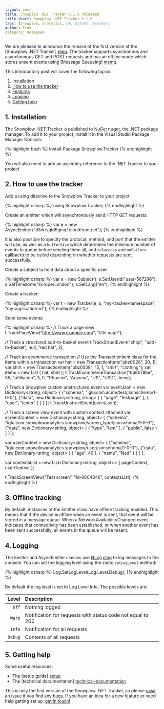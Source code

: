 ```yaml
---
layout: post
title: Snowplow .NET Tracker 0.1.0 released
title-short: Snowplow .NET Tracker 0.1.0
tags: [snowplow, analytics, c#, dotnet, tracker]
author: Fred
category: Releases
---
```


We are pleased to announce the release of the first version of the [Snowplow .NET Tracker] [repo]. The tracker supports synchronous and asynchronous GET and POST requests and has an offline mode which stores unsent events using [Message Queueing] [msmq].

This introductory post will cover the following topics:

1. [Installation](/blog/2014/09/26/snowplow-dotnet-tracker-0.1.0-released/#install)
2. [How to use the tracker](/blog/2014/09/26/snowplow-dotnet-tracker-0.1.0-released/#usage)
3. [Features](/blog/2014/09/26/snowplow-dotnet-tracker-0.1.0-released/#offline)
4. [Logging](/blog/2014/09/26/snowplow-dotnet-tracker-0.1.0-released/#logging)
5. [Getting help](/blog/2014/09/26/snowplow-dotnet-tracker-0.1.0-released/#help)

<!--more-->

<div class="html">
<h2><a name="install">1. Installation</a></h2>
</div>

The Snowplow .NET Tracker is published to [NuGet] [nuget], the .NET package manager. To add it to your project, install it in the Visual Studio Package Manager Console:

{% highlight bash %}
Install-Package Snowplow.Tracker
{% endhighlight %}

You will also need to add an assembly reference to the .NET Tracker to your project.

<div class="html">
<h2><a name="usage">2. How to use the tracker</a></h2>
</div>

Add a using directive to the Snowplow Tracker to your project:

{% highlight csharp %}
using Snowplow.Tracker;
{% endhighlight %}

Create an emitter which will asynchronously send HTTP GET requests:

{% highlight csharp %}
var e = new AsyncEmitter("d3rkrsqld9gmqf.cloudfront.net");
{% endhighlight %}

It is also possible to specify the protocol, method, and port that the emitter will use, as well as a `bufferSize` which determines the minimum number of events to queue before sending them all, and `onSuccess` and `onFailure` callbacks to be called depending on whether requests are sent successfully.

Create a subject to hold data about a specific user:

{% highlight csharp %}
var s = new Subject();
s.SetUserId("user-567296");
s.SetTimezone("Europe/London");
s.SetLang("en");
{% endhighlight %}

Create a tracker:

{% highlight csharp %}
var t = new Tracker(e, s, "my-tracker-namespace", "my-application-id");
{% endhighlight %}

Send some events:

{% highlight csharp %}
// Track a page view
t.TrackPageView("http://www.example.com", "title page");

// Track a structured add-to-basket event
t.TrackStructEvent("shop", "add-to-basket", null, "red hat", 2);

// Track an ecommerce transaction
// Use the TransactionItem class for the items within a transaction
var hat = new TransactionItem("pbz0026", 20, 1);
var shirt = new TransactionItem("pbz0038", 15, 1, "shirt", "clothing");
var items = new List<TransactionItem> { hat, shirt };
t.TrackEcommerceTransaction("6a8078be", 35, "affiliation", 3, 0, "Phoenix", "Arizona", "US", "USD", items);

// Track a Snowplow custom unstructured event
var eventJson = new Dictionary<string, object>
{
	{"schema", "iglu:com.acme/test/jsonschema/1-0-0"},
	{"data", new Dictionary<string, string>
	{
		{ "page", "testpage" },
		{ "user", "tester" }
	}
	}
};
t.TrackUnstructEvent(eventJson);

// Track a screen view event with custom context attached
var screenContext = new Dictionary<string, object>
{
	{"schema", "iglu:com.snowplowanalytics.snowplow/screen_type/jsonschema/1-0-0"},
	{"data", new Dictionary<string, object>
	{
		{ "type", "test" },
		{ "public", false }
	}
	}
};

var userContext = new Dictionary<string, object>
{
	{"schema", "iglu:com.snowplowanalytics.snowplow/user/jsonschema/1-0-0"},
	{"data", new Dictionary<string, object>
	{
		{ "age", 40 },
		{ "name", "Ned" }
	}
	}
};

var contextsList = new List<Dictionary<string, object>>
{
	pageContext,
	userContext
};

t.TrackScreenView("Test screen", "id-0004346", contextsList);
{% endhighlight %}

<div class="html">
<h2><a name="offline">3. Offline tracking</a></h2>
</div>

By default, instances of the Emitter class have offline tracking enabled. This means that if the device is offline when an event is sent, that event will be stored in a message queue. When a NetworkAvailabilityChanged event indicates that connectivity has been established, or when another event has been sent successfully, all events in the queue will be resent.

<div class="html">
<h2><a name="logging">4. Logging</a></h2>
</div>

The Emitter and AsyncEmitter classes use [NLog] [nlog] to log messages to the console. You can set the logging level using the static `setLogLevel` method:

{% highlight csharp %}
Log.SetLogLevel(Log.Level.Debug);
{% endhighlight %}

By default the log level is set to Log.Level.Info. The possible levels are:

| **Level**      | **Description**                                             |
|---------------:|:------------------------------------------------------------|
| `Off`          | Nothing logged                                              |
| `Warn`         | Notification for requests with status code not equal to 200 |
| `Info`         | Notification for all requests                               |
| `Debug`        | Contents of all requests                                    |

<div class="html">
<h2><a name="help">5. Getting help</a></h2>
</div>

Some useful resources:

* The [setup guide] [setup]
* The [technical documentation] [technical-documentation]

This is only the first version of the Snowplow .NET Tracker, so please [raise an issue][issues] if you find any bugs. If you have an idea for a new feature or need help getting set up, [get in touch!][talk-to-us]

[repo]: https://github.com/snowplow/snowplow-dotnet-tracker
[msmq]: http://msdn.microsoft.com/en-us/library/ms711472%28v=vs.85%29.aspx
[nuget]: https://www.nuget.org/
[nlog]: http://nlog-project.org/
[setup]: https://github.com/snowplow/snowplow/wiki/.NET-tracker-setup
[technical-documentation]: https://github.com/snowplow/snowplow/wiki/.NET-tracker
[issues]: https://github.com/snowplow/snowplow-dotnet-tracker/issues
[talk-to-us]: https://github.com/snowplow/snowplow/wiki/Talk-to-us
